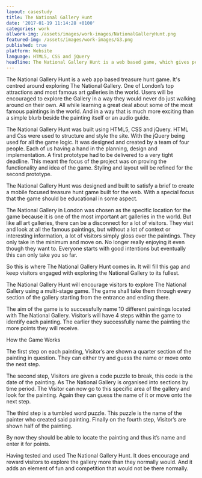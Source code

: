 ```yaml
---
layout: casestudy
title: The National Gallery Hunt
date: '2017-01-19 11:14:28 +0100'
categories: work
allwork-img: /assets/images/work-images/NationalGalleryHunt.png
featured-img: /assets/images/work-images/G3.png
published: true
platform: Website
language: HTML5, CSS and jQuery
headline: The National Gallery Hunt is a web based game, which gives people a new way to explore The National Gallery. 
---
```


The National Gallery Hunt is a web app based treasure hunt game. It's centred around exploring The National Gallery. One of London’s top attractions and most famous art galleries in the world. Users will be encouraged to explore the Gallery in a way they would never do just walking around on their own. All while learning a great deal about some of the most famous paintings in the world. And in a way that is much more exciting than a simple blurb beside the painting itself or an audio guide.

The National Gallery Hunt was built using HTML5, CSS and jQuery. HTML and Css were used to structure and style the site. With the jQuery being used for all the game logic.
It was designed and created by a team of four people. Each of us having a hand in the planning, design and implementation.
A first prototype had to be delivered to a very tight deadline. This meant the focus of the project was on proving the functionality and idea of the game. Styling and layout will be refined for the second prototype. 

The National Gallery Hunt was designed and built to satisfy a brief to create a mobile focused treasure hunt game built for the web. With a special focus that the game should be educational in some aspect.

The National Gallery in London was chosen as the specific location for the game because it is one of the most important art galleries in the world. But like all art galleries, there can be a disconnect for a lot of visitors. They visit and look at all the famous paintings, but without a lot of context or interesting information, a lot of visitors simply gloss over the paintings. They only take in the minimum and move on. No longer really enjoying it even though they want to. Everyone starts with good intentions but eventually this can only take you so far.

So this is where The National Gallery Hunt comes in. It will fill this gap and keep visitors engaged with exploring the National Gallery to its fullest.

The National Gallery Hunt will encourage visitors to explore The National Gallery using a multi-stage game. The game shall take them through every section of the gallery starting from the entrance and ending there.

The aim of the game is to successfully name 10 different paintings located with The National Gallery. Visitor’s will have 4 steps within the game to identify each painting. The earlier they successfully name the painting the more points they will receive.

How the Game Works

The first step on each painting, Visitor’s are shown a quarter section of the painting in question. They can either try and guess the name or move onto the next step.

The second step, Visitors are given a code puzzle to break, this code is the date of the painting. As The National Gallery is organised into sections by time period. The Visitor can now go to this specific area of the gallery and look for the painting. Again they can guess the name of it or move onto the next step.

The third step is a tumbled word puzzle. This puzzle is the name of the painter who created said painting. Finally on the fourth step, Visitor’s are shown half of the painting.

By now they should be able to locate the painting and thus it’s name and enter it for points.

Having tested and used The National Gallery Hunt. It does encourage and reward visitors to explore the gallery more than they normally would. And it adds an element of fun and competition that would not be there normally. 